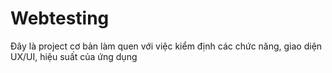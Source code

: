 # Webtesting
Đây là project cơ bản làm quen với việc kiểm định các chức năng, giao diện UX/UI, hiệu suất của ứng dụng 
